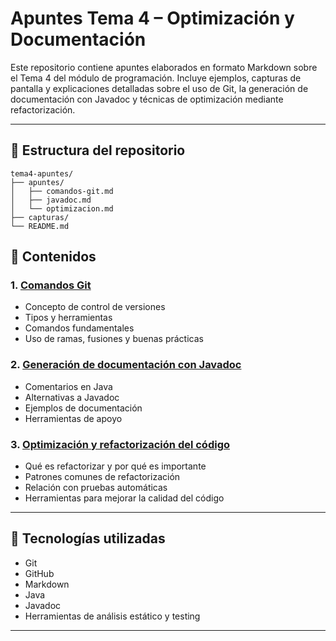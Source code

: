 # Apuntes Tema 4 – Optimización y Documentación

Este repositorio contiene apuntes elaborados en formato Markdown sobre el Tema 4 del módulo de programación. Incluye ejemplos, capturas de pantalla y explicaciones detalladas sobre el uso de Git, la generación de documentación con Javadoc y técnicas de optimización mediante refactorización.

---

## 📂 Estructura del repositorio

```text
tema4-apuntes/
├── apuntes/
│   ├── comandos-git.md
│   ├── javadoc.md
│   └── optimizacion.md
├── capturas/
└── README.md
```

## 🧾 Contenidos

### 1. [Comandos Git](apuntes/comandos-git.md)
- Concepto de control de versiones
- Tipos y herramientas
- Comandos fundamentales
- Uso de ramas, fusiones y buenas prácticas

### 2. [Generación de documentación con Javadoc](apuntes/javadoc.md)
- Comentarios en Java
- Alternativas a Javadoc
- Ejemplos de documentación
- Herramientas de apoyo

### 3. [Optimización y refactorización del código](apuntes/optimizacion.md)
- Qué es refactorizar y por qué es importante
- Patrones comunes de refactorización
- Relación con pruebas automáticas
- Herramientas para mejorar la calidad del código

---

## 🔧 Tecnologías utilizadas

- Git
- GitHub
- Markdown
- Java
- Javadoc
- Herramientas de análisis estático y testing

---
